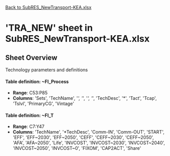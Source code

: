 [Back to SubRES_NewTransport-KEA.xlsx](README.md)

# 'TRA_NEW' sheet in SubRES_NewTransport-KEA.xlsx

## Sheet Overview

Technology parameters and definitions

#### Table definition: ~FI_Process
- **Range**: C53:P85
- **Columns**: 'Sets', 'TechName', '*', '*', '*', '*', 'TechDesc', '*', 'Tact', 'Tcap', 'Tslvl', 'PrimaryCG', 'Vintage'

#### Table definition: ~FI_T
- **Range**: C7:Y47
- **Columns**: 'TechName', '*TechDesc', 'Comm-IN', 'Comm-OUT', 'START', 'EFF', 'EFF\~2030', 'EFF\~2050', 'CEFF', 'CEFF\~2030', 'CEFF\~2050', 'AFA', 'AFA\~2050', 'Life', 'INVCOST', 'INVCOST\~2030', 'INVCOST\~2040', 'INVCOST\~2050', 'INVCOST\~0', 'FIXOM', 'CAP2ACT', 'Share'

